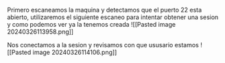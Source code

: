 
Primero escaneamos la maquina y detectamos que el puerto 22 esta abierto, utilizaremos el siguiente escaneo para intentar obtener una sesion y como podemos ver ya la tenemos creada
![[Pasted image 20240326113958.png]]

Nos conectamos a la sesion y revisamos con que ususario estamos
![[Pasted image 20240326114106.png]]
